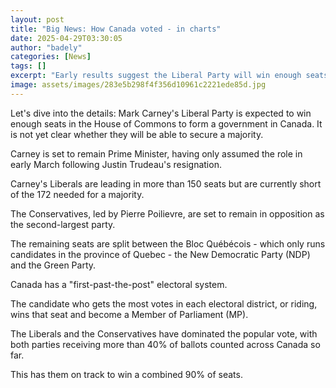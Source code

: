 ```yaml
---
layout: post
title: "Big News: How Canada voted - in charts"
date: 2025-04-29T03:30:05
author: "badely"
categories: [News]
tags: []
excerpt: "Early results suggest the Liberal Party will win enough seats in the House of Commons to form a government."
image: assets/images/283e5b298f4f356d10961c2221ede85d.jpg
---
```


Let's dive into the details: Mark Carney's Liberal Party is expected to win enough seats in the House of Commons to form a government in Canada. It is not yet clear whether they will be able to secure a majority.

Carney is set to remain Prime Minister, having only assumed the role in early March following Justin Trudeau's resignation.

Carney's Liberals are leading in more than 150 seats but are currently short of the 172 needed for a majority.

The Conservatives, led by Pierre Poilievre, are set to remain in opposition as the second-largest party.

The remaining seats are split between the Bloc Québécois - which only runs candidates in the province of Quebec - the New Democratic Party (NDP) and the Green Party.

Canada has a "first-past-the-post" electoral system.

The candidate who gets the most votes in each electoral district, or riding, wins that seat and become a Member of Parliament (MP).

The Liberals and the Conservatives have dominated the popular vote, with both parties receiving more than 40% of ballots counted across Canada so far.

This has them on track to win a combined 90% of seats.

